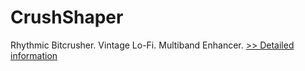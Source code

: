# CrushShaper
Rhythmic Bitcrusher. Vintage Lo-Fi. Multiband Enhancer.
[>> Detailed information](https://secure.shareit.com/shareit/product.html?productid=300973462&affiliateid=200057808)